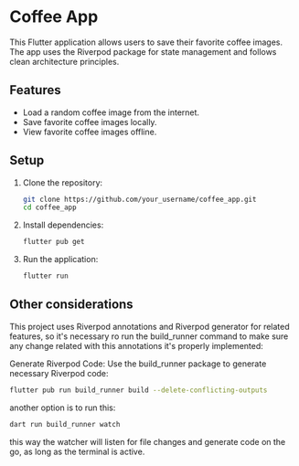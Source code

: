 # Coffee App

This Flutter application allows users to save their favorite coffee images. The app uses the Riverpod package for state management and follows clean architecture principles.

## Features

- Load a random coffee image from the internet.
- Save favorite coffee images locally.
- View favorite coffee images offline.

## Setup

1. Clone the repository:

    ```sh
    git clone https://github.com/your_username/coffee_app.git
    cd coffee_app
    ```

2. Install dependencies:

    ```sh
    flutter pub get
    ```

3. Run the application:

    ```sh
    flutter run
    ```

## Other considerations

This project uses Riverpod annotations and Riverpod generator for related features, so it's necessary ro run the build_runner command 
to make sure any change related with this annotations it's properly implemented:

Generate Riverpod Code: Use the build_runner package to generate necessary Riverpod code:

```sh
flutter pub run build_runner build --delete-conflicting-outputs
```
another option is to run this:

```sh
dart run build_runner watch
```
this way the watcher will listen for file changes and generate code on the go, as long as the terminal is active. 